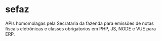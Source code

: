 # sefaz
APIs homomolagas pela Secrataria da fazenda para emissões de notas fiscais eletrônicas e classes obrigatorios em PHP, JS, NODE e VUE para ERP.
